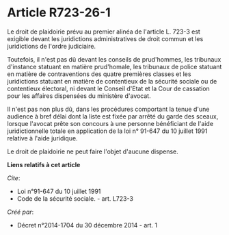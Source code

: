 # Article R723-26-1

Le droit de plaidoirie prévu au premier alinéa de l'article L. 723-3 est exigible devant les juridictions administratives de
droit commun et les juridictions de l'ordre judiciaire. 

Toutefois, il n'est pas dû devant les conseils de prud'hommes, les tribunaux d'instance statuant en matière prud'homale, les
tribunaux de police statuant en matière de contraventions des quatre premières classes et les juridictions statuant en
matière de contentieux de la sécurité sociale ou de contentieux électoral, ni devant le Conseil d'Etat et la Cour de
cassation pour les affaires dispensées du ministère d'avocat. 

Il n'est pas non plus dû, dans les procédures comportant la tenue d'une audience à bref délai dont la liste est fixée par
arrêté du garde des sceaux, lorsque l'avocat prête son concours à une personne bénéficiant de l'aide juridictionnelle totale
en application de la loi n° 91-647 du 10 juillet 1991 relative à l'aide juridique. 

Le droit de plaidoirie ne peut faire l'objet d'aucune dispense.

**Liens relatifs à cet article**

_Cite_:

  - Loi n°91-647 du 10 juillet 1991
  - Code de la sécurité sociale. - art. L723-3

_Créé par_:

  - Décret n°2014-1704 du 30 décembre 2014 - art. 1
